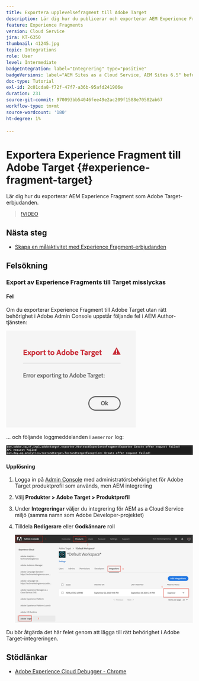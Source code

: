 ```yaml
---
title: Exportera upplevelsefragment till Adobe Target
description: Lär dig hur du publicerar och exporterar AEM Experience Fragment som Adobe Target-erbjudanden.
feature: Experience Fragments
version: Cloud Service
jira: KT-6350
thumbnail: 41245.jpg
topic: Integrations
role: User
level: Intermediate
badgeIntegration: label="Integrering" type="positive"
badgeVersions: label="AEM Sites as a Cloud Service, AEM Sites 6.5" before-title="false"
doc-type: Tutorial
exl-id: 2c01cda8-f72f-47f7-a36b-95afd241906e
duration: 231
source-git-commit: 970093bb54046fee49e2ac209f1588e70582ab67
workflow-type: tm+mt
source-wordcount: '180'
ht-degree: 1%

---
```


# Exportera Experience Fragment till Adobe Target {#experience-fragment-target}

Lär dig hur du exporterar AEM Experience Fragment som Adobe Target-erbjudanden.

>[!VIDEO](https://video.tv.adobe.com/v/41245?quality=12&learn=on)

## Nästa steg

+ [Skapa en målaktivitet med Experience Fragment-erbjudanden](./create-target-activity.md)

## Felsökning

### Export av Experience Fragments till Target misslyckas

#### Fel

Om du exporterar Experience Fragment till Adobe Target utan rätt behörighet i Adobe Admin Console uppstår följande fel i AEM Author-tjänsten:

![Fel i mål-API](assets/error-target-offer.png)

... och följande loggmeddelanden i `aemerror` log:

![Mål-API-konsolfel](assets/target-console-error.png)

#### Upplösning

1. Logga in på [Admin Console](https://adminconsole.adobe.com/) med administratörsbehörighet för Adobe Target produktprofil som används, men AEM integrering
2. Välj __Produkter > Adobe Target > Produktprofil__
3. Under __Integreringar__ väljer du integrering för AEM as a Cloud Service miljö (samma namn som Adobe Developer-projektet)
4. Tilldela __Redigerare__ eller __Godkännare__ roll

   ![Mål-API-fel](assets/target-permissions.png)

Du bör åtgärda det här felet genom att lägga till rätt behörighet i Adobe Target-integreringen.

## Stödlänkar

+ [Adobe Experience Cloud Debugger - Chrome](https://chrome.google.com/webstore/detail/adobe-experience-platform/bfnnokhpnncpkdmbokanobigaccjkpob)
